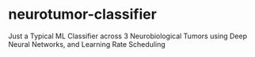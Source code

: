 # neurotumor-classifier
Just a Typical ML Classifier across 3 Neurobiological Tumors using Deep Neural Networks, and Learning Rate Scheduling

